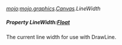 _[mojo](../../modules/mojo/mojo-module.md):[mojo.graphics](../../modules/mojo/mojo-graphics.md).[Canvas](../../modules/mojo/mojo-graphics-canvas.md).LineWidth_
##### Property LineWidth:[Float](../../modules/wonkey/wonkey-types-float.md)
The current line width for use with DrawLine.
